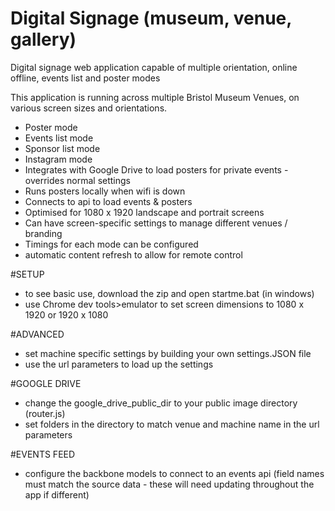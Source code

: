 # Digital Signage (museum, venue, gallery)
Digital signage web application capable of multiple orientation, online offline, events list and poster modes

This application is running across multiple Bristol Museum Venues, on various screen sizes and orientations.

 - Poster mode
 - Events list mode
 - Sponsor list mode
 - Instagram mode
 - Integrates with Google Drive to load posters for private events - overrides normal settings
 - Runs posters locally when wifi is down
 - Connects to api to load events & posters
 - Optimised for 1080 x 1920 landscape and portrait screens
 - Can have screen-specific settings to manage different venues / branding
 - Timings for each mode can be configured
 - automatic content refresh to allow for remote control
 

#SETUP

 - to see basic use, download the zip and open startme.bat (in windows)
 - use Chrome dev tools>emulator to set screen dimensions to 1080 x 1920 or 1920 x 1080
 
#ADVANCED

 - set machine specific settings by building your own settings.JSON file
 - use the url parameters to load up the settings

#GOOGLE DRIVE

 - change the google_drive_public_dir to your public image directory (router.js)
 - set folders in the directory to match venue and machine name in the url parameters

#EVENTS FEED

 - configure the backbone models to connect to an events api (field names must match the source data - these will need updating throughout the app if different)
 
